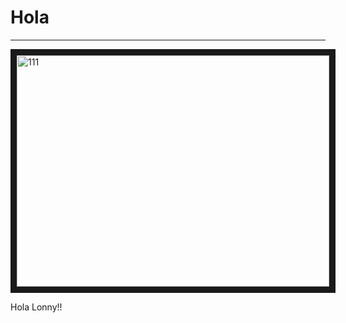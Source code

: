 # Hola

***
<img src="https://instagram.fbaq1-1.fna.fbcdn.net/vp/9a057854d3d0a151a25dbb112c4e02d4/5B045031/t51.2885-15/e35/11849033_822297074549549_1011099483_n.jpg" 
alt="111" width="500" height="370" border="10" />

Hola Lonny!! 

<script type="text/javascript">
functiom getlnspiration(){
if (morningDay === “depressed”)
starCoding() && getAwesome();
}
</script>


